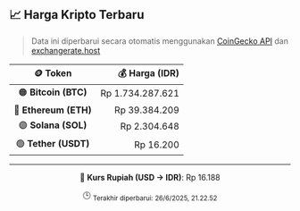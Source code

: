 

<!-- HARGA_KRIPTO -->
## 📈 Harga Kripto Terbaru

> Data ini diperbarui secara otomatis menggunakan [CoinGecko API](https://www.coingecko.com/) dan [exchangerate.host](https://exchangerate.host/)

<div align="center">

| 🪙 Token | 💰 Harga (IDR) |
|:------:|---------------:|
| 🟠 **Bitcoin (BTC)**   | Rp 1.734.287.621 |
| 🔵 **Ethereum (ETH)**  | Rp 39.384.209 |
| 🟣 **Solana (SOL)**    | Rp 2.304.648 |
| 🟢 **Tether (USDT)**   | Rp 16.200 |

---

💱 **Kurs Rupiah (USD → IDR)**: Rp 16.188

🕒 <sub>Terakhir diperbarui: 26/6/2025, 21.22.52</sub>

</div>
<!-- /HARGA_KRIPTO -->